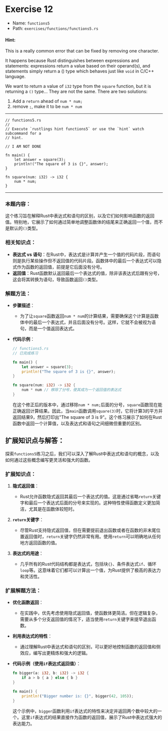 # Exercise 12

- Name: ```functions5```
- Path: ```exercises/functions/functions5.rs```
#### Hint: 

This is a really common error that can be fixed by removing one character.

It happens because Rust distinguishes between expressions and statements: expressions return a value based on their operand(s), and statements simply return a () type which behaves just like `void` in C/C++ language.

We want to return a value of `i32` type from the `square` function, but it is returning a `()` type...
They are not the same. There are two solutions:

1. Add a `return` ahead of `num * num;`
2. remove `;`, make it to be `num * num`


---



```rust,editable
// functions5.rs
//
// Execute `rustlings hint functions5` or use the `hint` watch subcommand for a
// hint.

// I AM NOT DONE

fn main() {
    let answer = square(3);
    println!("The square of 3 is {}", answer);
}

fn square(num: i32) -> i32 {
    num * num;
}

```

---

### 本题内容：

这个练习旨在解释Rust中表达式和语句的区别，以及它们如何影响函数的返回值。特别地，它展示了如何通过简单地调整函数体的结尾来正确返回一个值，而不是默认的`()`类型。

### 相关知识点：

- **表达式 vs 语句**：在Rust中，表达式是计算并产生一个值的代码片段，而语句则是执行某些操作但不返回值的代码片段。函数体中的最后一个表达式可以隐式作为函数的返回值，前提是它后面没有分号。
- **返回值**：Rust函数默认返回最后一个表达式的值，除非该表达式后跟有分号，这会将其转换为语句，导致函数返回`()`类型。

### 解题方法：

- **步骤描述**：
  - 为了让`square`函数返回`num * num`的计算结果，需要确保这个计算是函数体中的最后一个表达式，并且后面没有分号。这样，它就不会被视为语句，而是一个值返回表达式。

- **代码示例**：
    ```rust
    // functions5.rs
    // 已完成练习
    
    fn main() {
        let answer = square(3);
        println!("The square of 3 is {}", answer);
    }
    
    fn square(num: i32) -> i32 {
        num * num // 移除了分号，使其成为一个返回值的表达式
    }
    ```
    在这个修正后的版本中，通过移除`num * num;`后面的分号，`square`函数现在能正确返回计算结果。因此，当`main`函数调用`square(3)`时，它将计算3的平方并返回结果9，然后打印出"The square of 3 is 9"。这个练习展示了如何在Rust函数中返回一个计算值，以及表达式和语句之间细微但重要的区别。

## 扩展知识点与解答：

探索`functions5`练习之后，我们可以深入了解Rust中表达式和语句的概念，以及如何通过这些概念编写更灵活和强大的函数。

### 扩展知识点：

1. **隐式返回值**：
   - Rust允许函数隐式返回其最后一个表达式的值。这是通过省略`return`关键字和最后一个表达式后面的分号来实现的。这种特性使得函数定义更加简洁，尤其是在函数体较短时。

2. **`return`关键字**：
   - 尽管Rust支持隐式返回值，但在需要提前退出函数或者在函数的非末尾位置返回值时，`return`关键字仍然非常有用。使用`return`可以明确地从任何地方返回函数的值。

3. **表达式的用途**：
   - 几乎所有的Rust代码结构都是表达式，包括块`{}`、条件表达式`if`、循环`loop`等。这意味着它们都可以计算出一个值，为Rust提供了极高的表达力和灵活性。

### 扩展解题方法：

- **优化函数返回**：
  - 在实践中，优先考虑使用隐式返回值，使函数体更简洁。但在逻辑复杂，需要从多个分支返回值的情况下，适当使用`return`关键字来提早退出函数。

- **利用表达式的特性**：
  - 通过理解Rust中表达式和语句的区别，可以更好地控制函数的返回值和侧效应，编写出更精炼和强大的逻辑。

- **代码示例（使用`if`表达式返回值）**：
    ```rust
    fn bigger(a: i32, b: i32) -> i32 {
        if a > b { a } else { b }
    }
    
    fn main() {
        println!("Bigger number is: {}", bigger(42, 105));
    }
    ```
    这个示例中，`bigger`函数利用`if`表达式的特性来决定并返回两个数中较大的一个。这里`if`表达式的结果直接作为函数的返回值，展示了Rust中表达式强大的表达能力。
